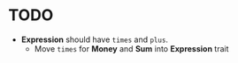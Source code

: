 # TODO

* __Expression__ should have `times` and `plus`.
  * Move `times` for **Money** and **Sum** into __Expression__ trait
